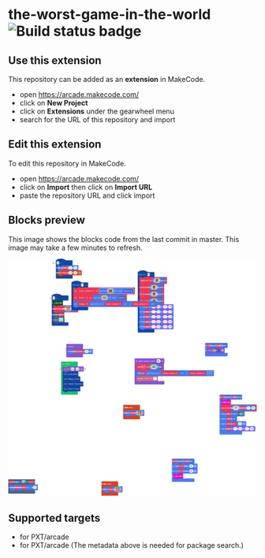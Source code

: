 # the-worst-game-in-the-world ![Build status badge](https://github.com/devpineapple/the-worst-game-in-the-world/workflows/MakeCode/badge.svg)



## Use this extension

This repository can be added as an **extension** in MakeCode.

* open https://arcade.makecode.com/
* click on **New Project**
* click on **Extensions** under the gearwheel menu
* search for the URL of this repository and import

## Edit this extension

To edit this repository in MakeCode.

* open https://arcade.makecode.com/
* click on **Import** then click on **Import URL**
* paste the repository URL and click import

## Blocks preview

This image shows the blocks code from the last commit in master.
This image may take a few minutes to refresh.

![A rendered view of the blocks](https://github.com/devpineapple/the-worst-game-in-the-world/raw/master/.makecode/blocks.png)

## Supported targets

* for PXT/arcade
* for PXT/arcade
(The metadata above is needed for package search.)

